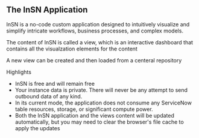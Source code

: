 ## The InSN Application
InSN is a no-code custom application designed to intuitively visualize and simplify intricate workflows, business processes, and complex models.

The content of InSN is called a view, which is an interactive dashboard that contains all the visualzation elements for the content

A new view can be created and then loaded from a centeral repository

Highlights

* InSN is free and will remain free
* Your instance data is private. There will never be any attempt to send outbound data of any kind.
* In its current mode, the application does not consume any ServiceNow table resources, storage, or significant compute power.
* Both the InSN application and the views content will be updated automatically, but you may need to clear the browser's file cache to apply the updates
